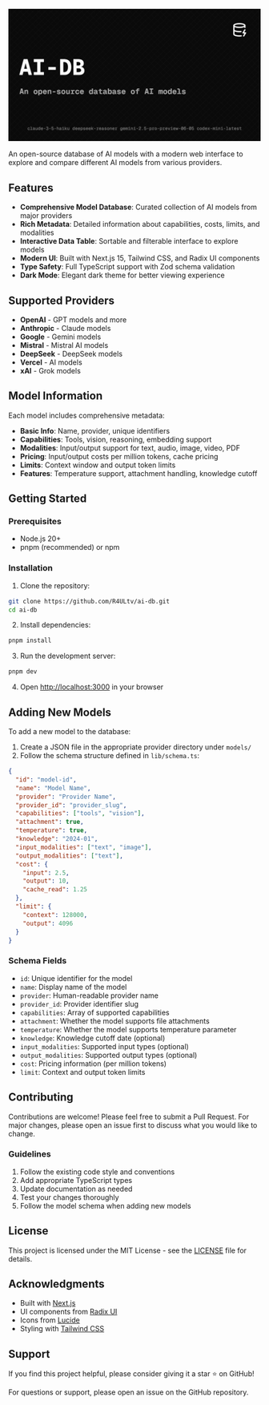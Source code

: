 ![AI-DB](./public/og-image.png)

An open-source database of AI models with a modern web interface to explore and compare different AI models from various providers.

## Features

- **Comprehensive Model Database**: Curated collection of AI models from major providers
- **Rich Metadata**: Detailed information about capabilities, costs, limits, and modalities
- **Interactive Data Table**: Sortable and filterable interface to explore models
- **Modern UI**: Built with Next.js 15, Tailwind CSS, and Radix UI components
- **Type Safety**: Full TypeScript support with Zod schema validation
- **Dark Mode**: Elegant dark theme for better viewing experience

## Supported Providers

- **OpenAI** - GPT models and more
- **Anthropic** - Claude models
- **Google** - Gemini models
- **Mistral** - Mistral AI models
- **DeepSeek** - DeepSeek models
- **Vercel** - AI models
- **xAI** - Grok models

## Model Information

Each model includes comprehensive metadata:

- **Basic Info**: Name, provider, unique identifiers
- **Capabilities**: Tools, vision, reasoning, embedding support
- **Modalities**: Input/output support for text, audio, image, video, PDF
- **Pricing**: Input/output costs per million tokens, cache pricing
- **Limits**: Context window and output token limits
- **Features**: Temperature support, attachment handling, knowledge cutoff

## Getting Started

### Prerequisites

- Node.js 20+
- pnpm (recommended) or npm

### Installation

1. Clone the repository:
```bash
git clone https://github.com/R4ULtv/ai-db.git
cd ai-db
```

2. Install dependencies:
```bash
pnpm install
```

3. Run the development server:
```bash
pnpm dev
```

4. Open [http://localhost:3000](http://localhost:3000) in your browser

## Adding New Models

To add a new model to the database:

1. Create a JSON file in the appropriate provider directory under `models/`
2. Follow the schema structure defined in `lib/schema.ts`:

```json
{
  "id": "model-id",
  "name": "Model Name",
  "provider": "Provider Name",
  "provider_id": "provider_slug",
  "capabilities": ["tools", "vision"],
  "attachment": true,
  "temperature": true,
  "knowledge": "2024-01",
  "input_modalities": ["text", "image"],
  "output_modalities": ["text"],
  "cost": {
    "input": 2.5,
    "output": 10,
    "cache_read": 1.25
  },
  "limit": {
    "context": 128000,
    "output": 4096
  }
}
```

### Schema Fields

- `id`: Unique identifier for the model
- `name`: Display name of the model
- `provider`: Human-readable provider name
- `provider_id`: Provider identifier slug
- `capabilities`: Array of supported capabilities
- `attachment`: Whether the model supports file attachments
- `temperature`: Whether the model supports temperature parameter
- `knowledge`: Knowledge cutoff date (optional)
- `input_modalities`: Supported input types (optional)
- `output_modalities`: Supported output types (optional)
- `cost`: Pricing information (per million tokens)
- `limit`: Context and output token limits

## Contributing

Contributions are welcome! Please feel free to submit a Pull Request. For major changes, please open an issue first to discuss what you would like to change.

### Guidelines

1. Follow the existing code style and conventions
2. Add appropriate TypeScript types
3. Update documentation as needed
4. Test your changes thoroughly
5. Follow the model schema when adding new models

## License

This project is licensed under the MIT License - see the [LICENSE](LICENSE) file for details.

## Acknowledgments

- Built with [Next.js](https://nextjs.org/)
- UI components from [Radix UI](https://www.radix-ui.com/)
- Icons from [Lucide](https://lucide.dev/)
- Styling with [Tailwind CSS](https://tailwindcss.com/)

## Support

If you find this project helpful, please consider giving it a star ⭐ on GitHub!

For questions or support, please open an issue on the GitHub repository.
